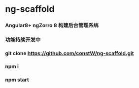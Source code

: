# ng-scaffold
### Angular8+ ngZorro 8 构建后台管理系统
### 功能持续开发中
### git clone https://github.com/constW/ng-scaffold.git
### npm i
### npm start
